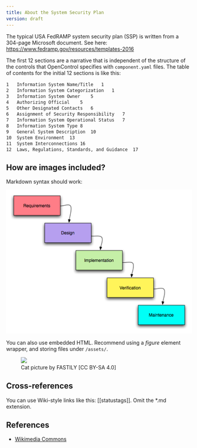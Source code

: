 ```yaml
---
title: About the System Security Plan
version: draft
---
```


The typical USA FedRAMP system security plan (SSP)
is written from a 304-page Microsoft document. See here:
https://www.fedramp.gov/resources/templates-2016

The first 12 sections are a narrative that is independent of the
structure of the controls that OpenControl specifies with `component.yaml`
files. The table of contents for the initial 12
sections is like this:

```
1	Information System Name/Title	1
2	Information System Categorization	1
3	Information System Owner	5
4	Authorizing Official	5
5	Other Designated Contacts	6
6	Assignment of Security Responsibility	7
7	Information System Operational Status	7
8	Information System Type	8
9	General System Description	10
10	System Environment	13
11	System Interconnections	16
12	Laws, Regulations, Standards, and Guidance	17
```

## How are images included?

Markdown syntax should work:

![Waterfall SDLC Image](./Waterfall_model.png)

You can also use embedded HTML.
Recommend using a *figure* element wrapper, and storing
files under `/assets/`.

<figure>
<img src="/assets/cat-picture.svg"/>
<figcaption>Cat picture by FASTILY [CC BY-SA 4.0]</figcaption>
</figure>

## Cross-references

You can use Wiki-style links like this: [[statustags]].
Omit the *.md extension.

## References

- [Wikimedia Commons](https://commons.wikimedia.org/wiki/File%3ABlack_and_White_Cat_Sketch.svg)

